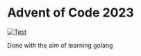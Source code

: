 # Advent of Code 2023
[![Test](https://github.com/DJOLEARY/AoC_2023/actions/workflows/go.yml/badge.svg)](https://github.com/DJOLEARY/AoC_2023/actions/workflows/go.yml)

Done with the aim of learning golang
